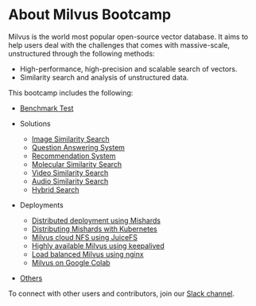 # About Milvus Bootcamp

Milvus is the world most popular open-source vector database. It aims to help users deal with the challenges that comes with massive-scale, unstructured through the following methods:

- High-performance, high-precision and scalable search of vectors.
- Similarity search and analysis of unstructured data.

This bootcamp includes the following:

- [Benchmark Test](benchmark_test)

- Solutions
  - [Image Similarity Search](solutions/image_similarity_search)
  - [Question Answering System](solutions/question_answering_system)
  - [Recommendation System](solutions/recommendation_system)
  - [Molecular Similarity Search](solutions/molecular_similarity_search)
  - [Video Similarity Search](solutions/video_similarity_search)
  - [Audio Similarity Search](solutions/audio_similarity_search)
  - [Hybrid Search](solutions/hybrid_search)
  
- Deployments
  - [Distributed deployment using Mishards](deployments/mishards)
  - [Distributing Mishards with Kubernetes](deployments/kubernetes)
  - [Milvus cloud NFS using JuiceFS](deployments/juicefs)
  - [Highly available Milvus using keepalived](deployments/highly_available)
  - [Load balanced Milvus using nginx](deployments/load_balanced)
  - [Milvus on Google Colab](deployments/google_colab)

- [Others](etc)

To connect with other users and contributors, join our [Slack channel](https://join.slack.com/t/milvusio/shared_invite/enQtNzY1OTQ0NDI3NjMzLWNmYmM1NmNjOTQ5MGI5NDhhYmRhMGU5M2NhNzhhMDMzY2MzNDdlYjM5ODQ5MmE3ODFlYzU3YjJkNmVlNDQ2ZTk).

